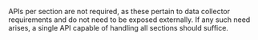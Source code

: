 APIs per section are not required, as these pertain to data collector requirements and do not need to be exposed externally. If any such need arises, a single API capable of handling all sections should suffice.

